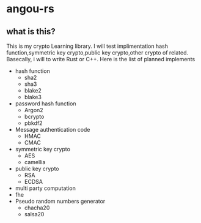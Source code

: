 # angou-rs

## what is this?
This is my crypto Learning library.
I will test implimentation hash function,symmetric key crypto,public key crypto,other crypto of related.
Basecally, i will to write Rust or C++.
Here is the list of planned implements

- hash function
    - sha2
    - sha3
    - blake2
    - blake3
- password hash function
    - Argon2
    - bcrypto
    - pbkdf2
- Message authentication code
    - HMAC
    - CMAC
- symmetric key crypto
    - AES
    - camellia
- public key crypto
    - RSA
    - ECDSA
- multi party computation
- fhe
- Pseudo random numbers generator
    - chacha20
    - salsa20